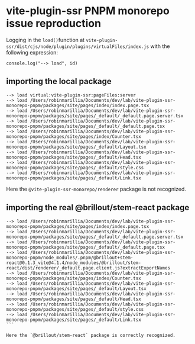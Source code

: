 # vite-plugin-ssr PNPM monorepo issue reproduction

Logging in the `load()`function at `vite-plugin-ssr/dist/cjs/node/plugin/plugins/virtualFiles/index.js` with the following expression:

```
console.log("--> load", id)
```

## importing the local package

```
--> load virtual:vite-plugin-ssr:pageFiles:server
--> load /Users/robinmarillia/Documents/dev/lab/vite-plugin-ssr-monorepo-pnpm/packages/site/pages/index/index.page.tsx
--> load /Users/robinmarillia/Documents/dev/lab/vite-plugin-ssr-monorepo-pnpm/packages/site/pages/_default/_default.page.server.tsx
--> load /Users/robinmarillia/Documents/dev/lab/vite-plugin-ssr-monorepo-pnpm/packages/site/pages/_default/_default.page.tsx
--> load /Users/robinmarillia/Documents/dev/lab/vite-plugin-ssr-monorepo-pnpm/packages/site/pages/index/Counter.tsx
--> load /Users/robinmarillia/Documents/dev/lab/vite-plugin-ssr-monorepo-pnpm/packages/site/pages/_default/Layout.tsx
--> load /Users/robinmarillia/Documents/dev/lab/vite-plugin-ssr-monorepo-pnpm/packages/site/pages/_default/Head.tsx
--> load /Users/robinmarillia/Documents/dev/lab/vite-plugin-ssr-monorepo-pnpm/packages/site/pages/_default/style.css
--> load /Users/robinmarillia/Documents/dev/lab/vite-plugin-ssr-monorepo-pnpm/packages/site/pages/_default/Link.tsx
```

Here the `@vite-plugin-ssr-monorepo/renderer` package is not recognized.

## importing the real @brillout/stem-react package

````
--> load /Users/robinmarillia/Documents/dev/lab/vite-plugin-ssr-monorepo-pnpm/packages/site/pages/index/index.page.tsx
--> load /Users/robinmarillia/Documents/dev/lab/vite-plugin-ssr-monorepo-pnpm/packages/site/pages/_default/_default.page.server.tsx
--> load /Users/robinmarillia/Documents/dev/lab/vite-plugin-ssr-monorepo-pnpm/packages/site/pages/_default/_default.page.tsx
--> load /Users/robinmarillia/Documents/dev/lab/vite-plugin-ssr-monorepo-pnpm/node_modules/.pnpm/@brillout+stem-react@0.1.3_vite@4.1.4/node_modules/@brillout/stem-react/dist/renderer/_default.page.client.js?extractExportNames
--> load /Users/robinmarillia/Documents/dev/lab/vite-plugin-ssr-monorepo-pnpm/packages/site/pages/index/Counter.tsx
--> load /Users/robinmarillia/Documents/dev/lab/vite-plugin-ssr-monorepo-pnpm/packages/site/pages/_default/Layout.tsx
--> load /Users/robinmarillia/Documents/dev/lab/vite-plugin-ssr-monorepo-pnpm/packages/site/pages/_default/Head.tsx
--> load /Users/robinmarillia/Documents/dev/lab/vite-plugin-ssr-monorepo-pnpm/packages/site/pages/_default/style.css
--> load /Users/robinmarillia/Documents/dev/lab/vite-plugin-ssr-monorepo-pnpm/packages/site/pages/_default/Link.tsx
```

Here the `@brillout/stem-react` package is correctly recognized.
````
